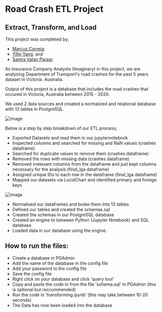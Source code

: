 # Road Crash ETL Project

## Extract, Transform, and Load

This project was completed by;

   - [Marcus Correia](https://github.com/MarcusKorea);
   - [Yifei  Yang](https://github.com/9649Y-Yang); and 
   - [Samra Vatan Parast](https://github.com/Samravp).

As Insurance Company Analysts (Imaginary) in this project, we are analysing Department of Transport's road crashes for the past 5 years dataset in Victoria. Australia.

Output of this project is a database that includes the road crashes that occured in Victoria, Australia between 2015 - 2020.

We used 2 data sources and created a normalized and relational database with 13 tables in PostgreSQL.

 ![image](https://user-images.githubusercontent.com/85004202/139241066-afba3265-a10e-4005-9059-23ff63225a45.png)

Below is a step by step breakdown of our ETL process;

- Exported Datasets and read them in our jupyternotebook
- Inspected columns and searched for missing and NaN values (crashes dataframe)
- Searched for duplicate values to remove them (crashes dataframe)
- Removed the rows with missing data (crashes dataframe)
- Removed irrelevant columns from the dataframe and just kept columns necessary for the analysis (final_lga dataframe)
- Assigned unique IDs to each row in the dataframe (final_lga dataframe)
- Mapped our datasets via LucidChart and identified primary and foreign keys

![image](https://user-images.githubusercontent.com/85004202/139427949-ccb3f6c4-3bd0-4895-aa30-2878e17c0377.png)
 
- Normalised our dataframes and broke them into 13 tables
- Defined our tables and created the schemas.sql
- Created the schemas in our PostgreSQL database
- Created an engine to between Python (Jupyter Notebook) and SQL database
- Loaded data in our database using the engine.

## How to run the files:
- Create a database in PGAdmin
- Add the name of the database in the config file
- Add your password to the config file
- Save the config file
- Right click on your database and click 'query tool'
- Copy and paste the code in from the file 'schema.sql' in PGAdmin (this is optional but reccommended)
- Run the code in 'transforming.ipynb' (this may take between 10-20 seconds)
- The Data has now been loaded into the database
